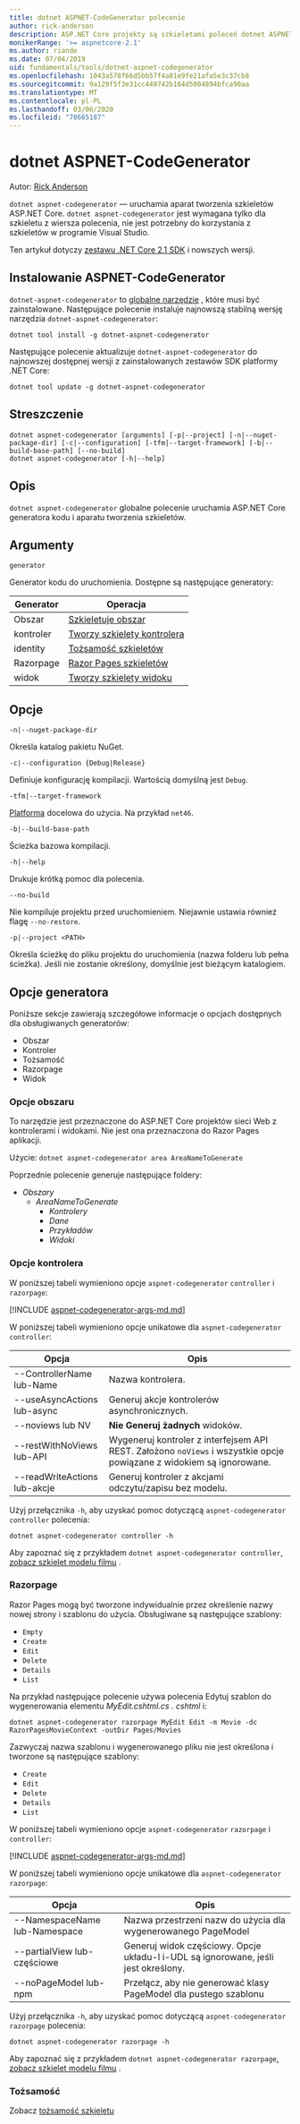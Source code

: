 ```yaml
---
title: dotnet ASPNET-CodeGenerator polecenie
author: rick-anderson
description: ASP.NET Core projekty są szkieletami poleceń dotnet ASPNET-CodeGenerator.
monikerRange: '>= aspnetcore-2.1'
ms.author: riande
ms.date: 07/04/2019
uid: fundamentals/tools/dotnet-aspnet-codegenerator
ms.openlocfilehash: 1043a578f66d5bb57f4a81e9fe21afa5e3c37cb8
ms.sourcegitcommit: 9a129f5f3e31cc449742b164d5004894bfca90aa
ms.translationtype: MT
ms.contentlocale: pl-PL
ms.lasthandoff: 03/06/2020
ms.locfileid: "78665187"
---
```

# <a name="dotnet-aspnet-codegenerator"></a>dotnet ASPNET-CodeGenerator

Autor: [Rick Anderson](https://twitter.com/RickAndMSFT)

`dotnet aspnet-codegenerator` — uruchamia aparat tworzenia szkieletów ASP.NET Core. `dotnet aspnet-codegenerator` jest wymagana tylko dla szkieletu z wiersza polecenia, nie jest potrzebny do korzystania z szkieletów w programie Visual Studio.

Ten artykuł dotyczy [zestawu .NET Core 2,1 SDK](https://dotnet.microsoft.com/download/dotnet-core/2.1) i nowszych wersji.

## <a name="installing-aspnet-codegenerator"></a>Instalowanie ASPNET-CodeGenerator

`dotnet-aspnet-codegenerator` to [globalne narzędzie](/dotnet/core/tools/global-tools) , które musi być zainstalowane. Następujące polecenie instaluje najnowszą stabilną wersję narzędzia `dotnet-aspnet-codegenerator`:

```dotnetcli
dotnet tool install -g dotnet-aspnet-codegenerator
```

Następujące polecenie aktualizuje `dotnet-aspnet-codegenerator` do najnowszej dostępnej wersji z zainstalowanych zestawów SDK platformy .NET Core:

```dotnetcli
dotnet tool update -g dotnet-aspnet-codegenerator
```

## <a name="synopsis"></a>Streszczenie

```
dotnet aspnet-codegenerator [arguments] [-p|--project] [-n|--nuget-package-dir] [-c|--configuration] [-tfm|--target-framework] [-b|--build-base-path] [--no-build] 
dotnet aspnet-codegenerator [-h|--help]
```

## <a name="description"></a>Opis

`dotnet aspnet-codegenerator` globalne polecenie uruchamia ASP.NET Core generatora kodu i aparatu tworzenia szkieletów.

## <a name="arguments"></a>Argumenty

`generator`

Generator kodu do uruchomienia. Dostępne są następujące generatory:

| Generator | Operacja |
| ----------------- | ------------ | 
| Obszar      | [Szkieletuje obszar](/aspnet/core/mvc/controllers/areas) |
  kontroler| [Tworzy szkielety kontrolera](/aspnet/core/tutorials/first-mvc-app/adding-model) |
  identity  | [Tożsamość szkieletów](/aspnet/core/security/authentication/scaffold-identity) |
  Razorpage | [Razor Pages szkieletów](/aspnet/core/tutorials/razor-pages/model) |
  widok      | [Tworzy szkielety widoku](/aspnet/core/mvc/views/overview) |

## <a name="options"></a>Opcje

`-n|--nuget-package-dir`

Określa katalog pakietu NuGet.

`-c|--configuration {Debug|Release}`

Definiuje konfigurację kompilacji. Wartością domyślną jest `Debug`.

`-tfm|--target-framework`

[Platforma](/dotnet/standard/frameworks) docelowa do użycia. Na przykład `net46`.

`-b|--build-base-path`

Ścieżka bazowa kompilacji.

`-h|--help`

Drukuje krótką pomoc dla polecenia.

`--no-build`

Nie kompiluje projektu przed uruchomieniem. Niejawnie ustawia również flagę `--no-restore`.

`-p|--project <PATH>`

Określa ścieżkę do pliku projektu do uruchomienia (nazwa folderu lub pełna ścieżka). Jeśli nie zostanie określony, domyślnie jest bieżącym katalogiem.

## <a name="generator-options"></a>Opcje generatora

Poniższe sekcje zawierają szczegółowe informacje o opcjach dostępnych dla obsługiwanych generatorów:

* Obszar
* Kontroler
* Tożsamość  
* Razorpage
* Widok

<a name="area"></a>

### <a name="area-options"></a>Opcje obszaru

To narzędzie jest przeznaczone do ASP.NET Core projektów sieci Web z kontrolerami i widokami. Nie jest ona przeznaczona do Razor Pages aplikacji.

Użycie: `dotnet aspnet-codegenerator area AreaNameToGenerate`

Poprzednie polecenie generuje następujące foldery:

* *Obszary*
  * *AreaNameToGenerate*
    * *Kontrolery*
    * *Dane*
    * *Przykładów*
    * *Widoki*

<a name="ctl"></a>

### <a name="controller-options"></a>Opcje kontrolera

W poniższej tabeli wymieniono opcje `aspnet-codegenerator` `controller` i `razorpage`:

[!INCLUDE [aspnet-codegenerator-args-md.md](~/includes/aspnet-codegenerator-args-md.md)]

W poniższej tabeli wymieniono opcje unikatowe dla `aspnet-codegenerator controller`:

| Opcja               | Opis|
| ----------------- | ------------ |
| --ControllerName lub-Name | Nazwa kontrolera. |
| --useAsyncActions lub-async | Generuj akcje kontrolerów asynchronicznych. |
| --noviews lub NV | **Nie Generuj żadnych** widoków. |
| --restWithNoViews lub-API  | Wygeneruj kontroler z interfejsem API REST. Założono `noViews` i wszystkie opcje powiązane z widokiem są ignorowane. |
| --readWriteActions lub-akcje | Generuj kontroler z akcjami odczytu/zapisu bez modelu. |

Użyj przełącznika `-h`, aby uzyskać pomoc dotyczącą `aspnet-codegenerator controller` polecenia:

```dotnetcli
dotnet aspnet-codegenerator controller -h
```

Aby zapoznać się z przykładem `dotnet aspnet-codegenerator controller`[, zobacz szkielet modelu filmu](/aspnet/core/tutorials/razor-pages/model) .

### <a name="razorpage"></a>Razorpage

<a name="rp"></a>

Razor Pages mogą być tworzone indywidualnie przez określenie nazwy nowej strony i szablonu do użycia. Obsługiwane są następujące szablony:

* `Empty`
* `Create`
* `Edit`
* `Delete`
* `Details`
* `List`

Na przykład następujące polecenie używa polecenia Edytuj szablon do wygenerowania elementu *MyEdit.cshtml.cs* *. cshtml* i:

```dotnetcli
dotnet aspnet-codegenerator razorpage MyEdit Edit -m Movie -dc RazorPagesMovieContext -outDir Pages/Movies
```

Zazwyczaj nazwa szablonu i wygenerowanego pliku nie jest określona i tworzone są następujące szablony:

* `Create`
* `Edit`
* `Delete`
* `Details`
* `List`

W poniższej tabeli wymieniono opcje `aspnet-codegenerator` `razorpage` i `controller`:

[!INCLUDE [aspnet-codegenerator-args-md.md](~/includes/aspnet-codegenerator-args-md.md)]

W poniższej tabeli wymieniono opcje unikatowe dla `aspnet-codegenerator razorpage`:

| Opcja               | Opis|
| ----------------- | ------------ |
|   --NamespaceName lub-Namespace | Nazwa przestrzeni nazw do użycia dla wygenerowanego PageModel |
| --partialView lub-częściowe | Generuj widok częściowy. Opcje układu-l i-UDL są ignorowane, jeśli jest określony. |
| --noPageModel lub-npm | Przełącz, aby nie generować klasy PageModel dla pustego szablonu |

Użyj przełącznika `-h`, aby uzyskać pomoc dotyczącą `aspnet-codegenerator razorpage` polecenia:

```dotnetcli
dotnet aspnet-codegenerator razorpage -h
```

Aby zapoznać się z przykładem `dotnet aspnet-codegenerator razorpage`[, zobacz szkielet modelu filmu](/aspnet/core/tutorials/razor-pages/model) .

### <a name="identity"></a>Tożsamość

Zobacz [tożsamość szkieletu](/aspnet/core/security/authentication/scaffold-identity)
